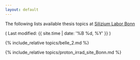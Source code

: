 ```yaml
---
layout: default
---
```


The following lists available thesis topics at [Silizium Labor Bonn](https://github.com/SiLab-Bonn)

( Last modified: {{ site.time | date: '%B %d, %Y' }} )

{% include_relative topics/belle_2.md %}

{% include_relative topics/proton_irrad_site_Bonn.md %}

